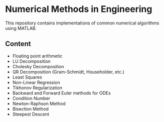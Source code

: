 # Numerical Methods in Engineering

This repository contains implementations of common numerical algorithms using MATLAB.

## Content
- Floating point arithmetic
- LU Decomposition
- Cholesky Decomposition
- QR Decomposition (Gram-Schmidt, Householder, etc.)
- Least Squares
- Non-Linear Regression
- Tikhonov Regularization
- Backward and Forward Euler methods for ODEs
- Condition Number
- Newton-Raphson Method
- Bisection Method
- Steepest Descent
